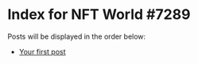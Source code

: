 # Index for NFT World #7289
Posts will be displayed in the order below:

- [Your first post](./001-first.md)

